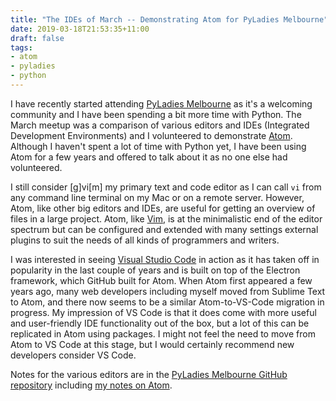 ```yaml
---
title: "The IDEs of March -- Demonstrating Atom for PyLadies Melbourne"
date: 2019-03-18T21:53:35+11:00
draft: false
tags:
- atom
- pyladies
- python
---
```


I have recently started attending [PyLadies Melbourne](http://melbourne.pyladies.com/) as it's a welcoming community and I have been spending a bit more time with Python. The March meetup was a comparison of various editors and IDEs (Integrated Development Environments) and I volunteered to demonstrate [Atom](https://atom.io/). Although I haven't spent a lot of time with Python yet, I have been using Atom for a few years and offered to talk about it as no one else had volunteered.

I still consider [g]vi[m] my primary text and code editor as I can call `vi` from any command line terminal on my Mac or on a remote server. However, Atom, like other big editors and IDEs, are useful for getting an overview of files in a large project. Atom, like [Vim](https://www.vim.org/), is at the minimalistic end of the editor spectrum but can be configured and extended with many settings external plugins to suit the needs of all kinds of programmers and writers.

I was interested in seeing [Visual Studio Code](https://code.visualstudio.com/) in action as it has taken off in popularity in the last couple of years and is built on top of the Electron framework, which GitHub built for Atom. When Atom first appeared a few years ago, many web developers including myself moved from Sublime Text to Atom, and there now seems to be a similar Atom-to-VS-Code migration in progress. My impression of VS Code is that it does come with more useful and user-friendly IDE functionality out of the box, but a lot of this can be replicated in Atom using packages. I might not feel the need to move from Atom to VS Code at this stage, but I would certainly recommend new developers consider VS Code.

Notes for the various editors are in the [PyLadies Melbourne GitHub repository](https://github.com/pyladiesmelbourne/ides-of-march) including [my notes on Atom](https://github.com/pyladiesmelbourne/ides-of-march/blob/master/atom-demo.md).
